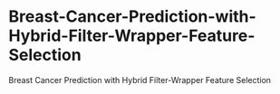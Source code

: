 # Breast-Cancer-Prediction-with-Hybrid-Filter-Wrapper-Feature-Selection
Breast Cancer Prediction with Hybrid Filter-Wrapper Feature Selection
